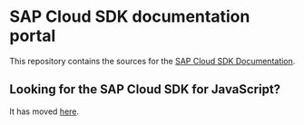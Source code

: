 # SAP Cloud SDK documentation portal

This repository contains the sources for the [SAP Cloud SDK Documentation](https://sap.github.io/cloud-sdk/).

## Looking for the SAP Cloud SDK for JavaScript?
It has moved [here](https://github.com/SAP/cloud-sdk-js).

